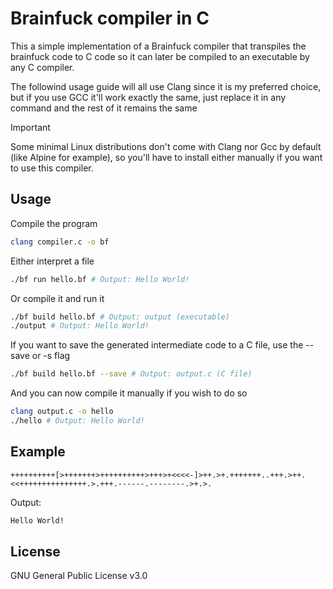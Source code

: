 # Brainfuck compiler in C

This a simple implementation of a Brainfuck compiler that transpiles the brainfuck code to C code so it can later be compiled to an executable by any C compiler.

The followind usage guide will all use Clang since it is my preferred choice, but if you use GCC it'll work exactly the same, just replace it in any command and the rest of it remains the same

> [!IMPORTANT]
> Some minimal Linux distributions don't come with Clang nor Gcc by default (like Alpine for example), so you'll have to install either manually if you want to use this compiler.

## Usage

Compile the program

```bash
clang compiler.c -o bf
```

Either interpret a file

```bash
./bf run hello.bf # Output: Hello World!
```

Or compile it and run it

```bash
./bf build hello.bf # Output: output (executable)
./output # Output: Hello World!
```

If you want to save the generated intermediate code to a C file, use the --save or -s flag

```bash
./bf build hello.bf --save # Output: output.c (C file)
```

And you can now compile it manually if you wish to do so

```bash
clang output.c -o hello
./hello # Output: Hello World!
```

## Example

```brainfuck
++++++++++[>+++++++>++++++++++>+++>+<<<<-]>++.>+.+++++++..+++.>++.<<+++++++++++++++.>.+++.------.--------.>+.>.
```

Output:

```txt
Hello World!
```

## License

GNU General Public License v3.0
